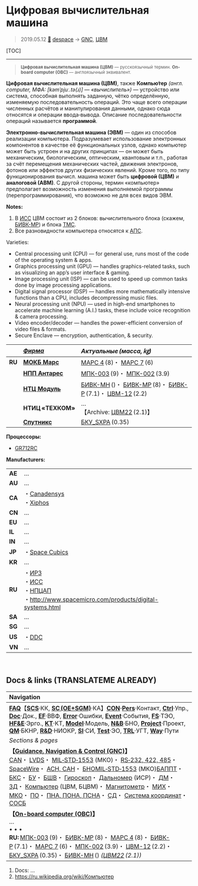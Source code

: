 # Цифровая вычислительная машина
> 2019.05.12 [🚀](../index/index.md) [despace](index.md) → [GNC](gnc.md), [ЦВМ](obc.md)

[TOC]

---

> <small>**Цифровая вычислительная машина (ЦВМ)** — русскоязычный термин. **On-board computer (OBC)** — англоязычный эквивалент.</small>

**Цифровая вычислительная машина (ЦВМ)**, также **Компью́тер** *(англ. computer, МФА: [kəmˈpjuː.tə(ɹ)] — «вычислитель»)* — устройство или система, способная выполнять заданную, чётко определённую, изменяемую последовательность операций. Это чаще всего операции численных расчётов и манипулирования данными, однако сюда относятся и операции ввода‑вывода. Описание последовательности операций называется **программой**.

**Электронно‑вычислительная машина (ЭВМ)** — один из способов реализации компьютера. Подразумевает использование электронных компонентов в качестве её функциональных узлов, однако компьютер может быть устроен и на других принципах — он может быть механическим, биологическим, оптическим, квантовым и т.п., работая за счёт перемещения механических частей, движения электронов, фотонов или эффектов других физических явлений. Кроме того, по типу функционирования вычисл. машина может быть **цифровой (ЦВМ)** и **аналоговой (АВМ)**. С другой стороны, термин «компьютер» предполагает возможность изменения выполняемой программы (перепрограммирования), что возможно не для всех видов ЭВМ.

**Notes:**

   1. В [ИСС](contact/iss_r.md) ЦВМ состоит из 2 блоков: вычислительного блока (скажем, [БИВК-МР](obc_lst.md)) и блока [ТМС](tms.md).
   1. Все разновидности компьютера относятся к [АПС](hns.md).

Varieties:

   - Central processing unit (CPU) — for general use, runs most of the code of the operating system & apps.
   - Graphics processing unit (GPU) — handles graphics-related tasks, such as visualizing an app’s user interface & gaming.
   - Image processing unit (ISP) — can be used to speed up common tasks done by image processing applications.
   - Digital signal processor (DSP) — handles more mathematically intensive functions than a CPU, includes decompressing music files.
   - Neural processing unit (NPU) — used in high-end smartphones to accelerate machine learning (A.I.) tasks, these include voice recognition & camera processing.
   - Video encoder/decoder — handles the power-efficient conversion of video files & formats.
   - Secure Enclave — encryption, authentication, & security.

| |*[Фирма](contact.md)*|*Актуальные (масса, ㎏)*|
|:--|:--|:--|
|**RU**|**[МОКБ Марс](contact/mars_mokb.md)**|[МАРС 4](obc_lst.md) (8)・ [МАРС 7](obc_lst.md) (6)|
| |**[НПП Антарес](contact/npp_antares.md)**|[МПК-003](obc_lst.md) (9)・ [МПК-002](obc_lst.md) (3.9)|
| |**[НТЦ Модуль](contact/ntc_module.md)**|[БИВК-МН](бивк‑мн.md) ()・ [БИВК-МР](obc_lst.md) (8)・ [БИВК-Р](obc_lst.md) (7.1)・ [ЦВМ-12](obc_lst.md) (2.2)|
| |**НТИЦ «ТЕХКОМ»**|…<br> 【Archive: [ЦВМ22](obc_lst.md) (2.1)】|
| |**[Спутникс](contact/sputnix.md)**|[БКУ_SXPA](obc_lst.md) (0.35)|

**Процессоры:**

   - [GR712RC](obc_lst.md)

**Manufacturers:**

| | |
|:--|:--|
|**AE**|…|
|**AU**|…|
|**CA**|・[Canadensys](contact/canadensys.md)<br> ・[Xiphos](contact/xiphos.md)|
|**CN**|…|
|**EU**|…|
|**IL**|…|
|**IN**|…|
|**JP**|・[Space Cubics](contact/spacecubics.md)|
|**KR**|…|
|**RU**|・[ИРЗ](contact/irz.md)<br> ・[ИСС](contact/iss_r.md)<br> ・[НПЦАП](contact/npcap.md)<br> ・<http://www.spacemicro.com/products/digital-systems.html>|
|**SA**|…|
|**SG**|…|
|**US**|・[DDC](contact/ddc.md)|
|**VN**|…|



<p style="page-break-after:always"> </p>

## Docs & links (TRANSLATEME ALREADY)
|Navigation|
|:--|
|**[FAQ](faq.md)**【**[SCS](scs.md)**·КК, **[SC (OE+SGM)](sc.md)**·КА】**[CON](contact.md)·[Pers](person.md)**·Контакт, **[Ctrl](control.md)**·Упр., **[Doc](doc.md)**·Док., **[EF](ef.md)**·ВВФ, **[Error](error.md)**·Ошибки, **[Event](event.md)**·События, **[FS](fs.md)**·ТЭО, **[HF&E](hfe.md)**·Эрго., **[KT](kt.md)**·КТ, **[Model](model.md)**·Модель, **[N&B](nnb.md)**·БНО, **[Project](project.md)**·Проект, **[QM](qm.md)**·БКНР, **[R&D](rnd.md)**·НИОКР, **[SI](si.md)**·СИ, **[Test](test.md)**·ЭО, **[TRL](trl.md)**·УГТ, **[Way](way.md)**·Пути|
|*Sections & pages*|
|**【[Guidance, Navigation & Control (GNC)](gnc.md)】**<br> [CAN](can.md)・ [LVDS](lvds.md)・ [MIL‑STD‑1553](mil_std_1553.md) (МКО)・ [RS‑232, 422, 485](rs_xxx.md)・ [SpaceWire](spacewire.md)・ [АСН, САН](ans.md)・ [БНО](nnb.md)[MIL‑STD‑1553](mil_std_1553.md) (МКО)[БАППТ](eas.md)・ [БКС](cable.md)・ [БУ](eas.md)・ [БШВ](time.md)・ [Гироскоп](iu.md)・ [Дальномер](doppler.md) (ИСР)・ [ДМ](iu.md)・ [ЗД](sensor.md)・ [Компьютер](obc.md) (ЦВМ, БЦВМ)・ [Магнитометр](sensor.md)・ [МИХ](mic.md)・ [МКО](mil_std_1553.md)・ [ПО](soft.md)・ [ПНА, ПОНА, ПСНА](devd.md)・ [СД](sensor.md)・ [Система координат](coord_sys.md)・ [СОСБ](devd.md)|
|**【[On-board computer (OBC)](obc.md)】**<br> … <br>• • •<br> **RU:** [МПК-003](obc_lst.md) (9)・ [БИВК-МР](obc_lst.md) (8)・ [МАРС 4](obc_lst.md) (8)・ [БИВК-Р](obc_lst.md) (7.1)・ [МАРС 7](obc_lst.md) (6)・ [МПК-002](obc_lst.md) (3.9)・ [ЦВМ-12](obc_lst.md) (2.2)・ [БКУ_SXPA](obc_lst.md) (0.35)・ [БИВК-МН](бивк‑мн.md) () *([ЦВМ22](obc_lst.md) (2.1))*|

   1. Docs: …
   1. <https://ru.wikipedia.org/wiki/Компьютер>

